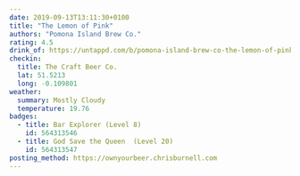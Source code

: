```yaml
---
date: 2019-09-13T13:11:30+0100
title: "The Lemon of Pink"
authors: "Pomona Island Brew Co."
rating: 4.5
drink_of: https://untappd.com/b/pomona-island-brew-co-the-lemon-of-pink/3371091
checkin:
  title: The Craft Beer Co.
  lat: 51.5213
  long: -0.109801
weather:
  summary: Mostly Cloudy
  temperature: 19.76
badges:
  - title: Bar Explorer (Level 8)
    id: 564313546
  - title: God Save the Queen  (Level 20)
    id: 564313547
posting_method: https://ownyourbeer.chrisburnell.com
---
```

